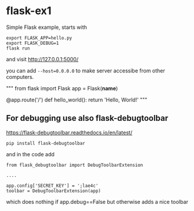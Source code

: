 # flask-ex1

Simple Flask example, starts with 

```
export FLASK_APP=hello.py
export FLASK_DEBUG=1
flask run 
```
and visit http://127.0.0.1:5000/

you can add `--host=0.0.0.0` to make server accessibe from other computers. 

"""
from flask import Flask
app = Flask(__name__)

@app.route('/')
def hello_world():
    return 'Hello, World!'
"""

## For debugging use also flask-debugtoolbar

https://flask-debugtoolbar.readthedocs.io/en/latest/

```
pip install flask-debugtoolbar
```

and in the code add 

```
from flask_debugtoolbar import DebugToolbarExtension

....

app.config['SECRET_KEY'] = ';lae4c'
toolbar = DebugToolbarExtension(app)
```

which does nothing if app.debug==False but otherwise adds a nice toolbar

